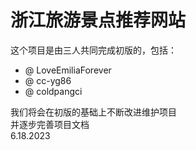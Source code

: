 # 浙江旅游景点推荐网站
这个项目是由三人共同完成初版的，包括：
* @ LoveEmiliaForever
* @ cc-yg86
* @ coldpangci

我们将会在初版的基础上不断改进维护项目  
并逐步完善项目文档  
6.18.2023
